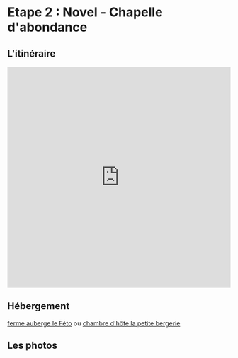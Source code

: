 # Etape 2 : Novel - Chapelle d'abondance

## L'itinéraire

<iframe src="https://gpx.studio/?state=%7B%22ids%22:%5B%221E00CX7n82pzEIq1fJ77jI3iHRA_Duw4k%22%5D%7D&embed" width="100%" height="500" frameborder="0" allowfullscreen><p><a href="https://gpx.studio/?state=%7B%22ids%22:%5B%221E00CX7n82pzEIq1fJ77jI3iHRA_Duw4k%22%5D%7D"></a></p></iframe>


## Hébergement
[ferme auberge le Féto](https://www.lefeto.com/fr/)
ou [chambre d'hôte la petite bergerie](https://www.lapetitebergerie.org/)

## Les photos


